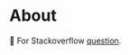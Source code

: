 ﻿# About

:small_orange_diamond: For Stackoverflow [question](https://stackoverflow.com/questions/71626408/how-to-fix-the-coding-error-input-string-was-not-in-a-correct-format/71627439?noredirect=1#comment126600487_71627439).